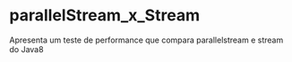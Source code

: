 # parallelStream_x_Stream
Apresenta um teste de performance que compara parallelstream e stream do Java8
